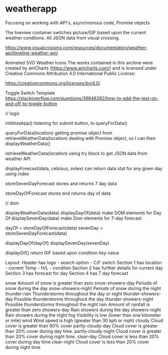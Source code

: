 # weatherapp
Focusing on working with API's, asynchronous code, Promise objects

The liveview container switches picture/GIF based upon the current weather condtions. All JSON data from visual crossing.

https://www.visualcrossing.com/resources/documentation/weather-api/timeline-weather-api/

Animated SVG Weather Icons
The works contained in this archive were created by amCharts (https://www.amcharts.com/)
and is licensed under Creative Commons Attribution 4.0 International Public License:

https://creativecommons.org/licenses/by/4.0/

Toggle Switch Template
https://stackoverflow.com/questions/39846282/how-to-add-the-text-on-and-off-to-toggle-button


// logic

intitilizeApp()
listening for submit button, to queryForData()

queryForData(location)
getting promise object from retrieveWeatherData(location)
dealing with Promise object, so I can then displayWeatherData()

retrieveWeatherData(location)
using try block to get JSON data from weather API

displayForecast(data, celsisus, index)
can return data stat for any given day using index

storeSevenDayForecast
  stores and returns 7 day data

storeDayOfForecast
  stores and returns day of data

// dom

displayWeatherData(data)
  displayDayOf(data)
    make DOM elements for Day Of
  displaySevenDay(data) 
    make Dom elements for 7-day forecast

  dayOf = storeDayOfForecast(data)
  sevenDay = storeSevenDayForecast(data)
  
  displayDayOf(dayOf)
  displaySevenDay(sevenDay)

displayGif()
return GIF based upon condition key-value

Layout: Header has logo - search option - C/F switch
Section 1 has location - current Temp - H/L - conditon
Section 2 has further details for current day
Section 3 has forecast for day
Section 4 has 7 day forecast

snow	Amount of snow is greater than zero
snow-showers-day	Periods of snow during the day
snow-showers-night	Periods of snow during the night
thunder-rain	Thunderstorms throughout the day or night
thunder-showers-day	Possible thunderstorms throughout the day
thunder-showers-night	Possible thunderstorms throughout the night
rain	Amount of rainfall is greater than zero
showers-day	Rain showers during the day
showers-night	Rain showers during the night
fog	Visibility is low (lower than one kilometer or mile)
wind	Wind speed is high (greater than 30 kph or mph)
cloudy	Cloud cover is greater than 90% cover
partly-cloudy-day	Cloud cover is greater than 20% cover during day time.
partly-cloudy-night	Cloud cover is greater than 20% cover during night time.
clear-day	Cloud cover is less than 20% cover during day time
clear-night	Cloud cover is less than 20% cover during night time



